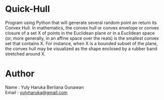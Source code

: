 # Quick-Hull
Program using Python that will generate several random point an return its Convex Hull. 
In mathematics, the convex hull or convex envelope or convex closure of a set X of points in the Euclidean plane or in a Euclidean space (or, more generally, in an affine space over the reals) is the smallest convex set that contains X. For instance, when X is a bounded subset of the plane, the convex hull may be visualized as the shape enclosed by a rubber band stretched around X.


# Author 
Name      : Yuly Haruka Berliana Gunawan<br/>
Email     : yulyharuka@gmail.com
